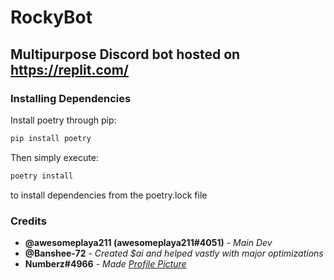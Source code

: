 # RockyBot

## Multipurpose Discord bot hosted on <https://replit.com/>

### Installing Dependencies

Install poetry through pip:

```sh
pip install poetry
```

Then simply execute:

```sh
poetry install
```

to install dependencies from the poetry.lock file

### Credits

* **@awesomeplaya211 (awesomeplaya211#4051)** - *Main Dev*
* **@Banshee-72** - *Created $ai and helped vastly with major optimizations*
* **Numberz#4966** - *Made [Profile Picture](https://raw.githubusercontent.com/awesomeplaya211/RockyBot/main/assets/pfp.jpg)*
